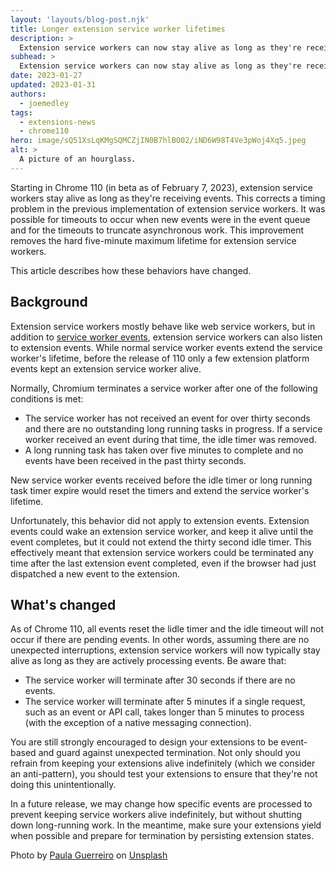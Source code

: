 ```yaml
---
layout: 'layouts/blog-post.njk'
title: Longer extension service worker lifetimes
description: >
  Extension service workers can now stay alive as long as they're receiving events. This increases the reliability of extension services workers, but has a pitfall you should avoid. 
subhead: >
  Extension service workers can now stay alive as long as they're receiving events. This increases the reliability of extension services workers, but has a pitfall you should avoid.
date: 2023-01-27
updated: 2023-01-31
authors:
  - joemedley
tags:
  - extensions-news
  - chrome110
hero: image/sQ51XsLqKMgSQMCZjIN0B7hlBO02/iND6W98T4Ve3pWoj4Xq5.jpeg
alt: >
  A picture of an hourglass.
---
```


Starting in Chrome 110 (in beta as of February 7, 2023), extension service workers stay alive as long as they're receiving events. This corrects a timing problem in the previous implementation of extension service workers. It was possible for timeouts to occur when new events were in the event queue and for the timeouts to truncate asynchronous work. This improvement removes the hard five-minute maximum lifetime for extension service workers. 

This article describes how these behaviors have changed.

## Background

Extension service workers mostly behave like web service workers, but in addition to [service worker events](https://developer.mozilla.org/docs/Web/API/ServiceWorkerGlobalScope#events), extension service workers can also listen to extension events. While normal service worker events extend the service worker's lifetime, before the release of 110 only a few extension platform events kept an extension service worker alive.

Normally, Chromium terminates a service worker after one of the following conditions is met:

* The service worker has not received an event for over thirty seconds and there are no outstanding long running tasks in progress. If a service worker received an event during that time, the idle timer was removed.
* A long running task has taken over five minutes to complete and no events have been received in the past thirty seconds.

New service worker events received before the idle timer or long running task timer expire would reset the timers and extend the service worker's lifetime.

Unfortunately, this behavior did not apply to extension events. Extension events could wake an extension service worker, and keep it alive until the event completes, but it could not extend the thirty second idle timer. This effectively meant that extension service workers could be terminated any time after the last extension event completed, even if the browser had just dispatched a new event to the extension.

## What's changed

As of Chrome 110, all events reset the lidle timer and the idle timeout will not occur if there are pending events. In other words, assuming there are no unexpected interruptions, extension service workers will now typically stay alive as long as they are actively processing events. Be aware that:

* The service worker will terminate after 30 seconds if there are no events.
* The service worker will terminate after 5 minutes if a single request, such as an event or API call, takes longer than 5 minutes to process (with the exception of a native messaging connection).

You are still strongly encouraged to design your extensions to be event-based and guard against unexpected termination. Not only should you refrain from keeping your extensions alive indefinitely (which we consider an anti-pattern), you should test your extensions to ensure that they're not doing this unintentionally.

In a future release, we may change how specific events are processed to prevent keeping service workers alive indefinitely, but without shutting down long-running work. In the meantime, make sure your extensions yield when possible and prepare for termination by persisting extension states. 

<p>Photo by <a href="https://unsplash.com/@pguerreiro?utm_source=unsplash&utm_medium=referral&utm_content=creditCopyText">Paula Guerreiro</a> on <a href="https://unsplash.com/photos/W2atfIRHDIk?utm_source=unsplash&utm_medium=referral&utm_content=creditCopyText">Unsplash</a></p>
  
